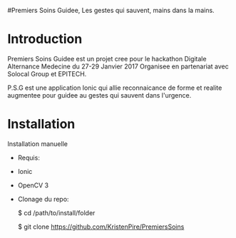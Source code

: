 #Premiers Soins Guidee, Les gestes qui sauvent, mains dans la mains.
# Introduction
Premiers Soins Guidee est un projet cree pour le hackathon Digitale Alternance Medecine du 27-29 Janvier 2017 Organisee en partenariat avec Solocal Group et EPITECH. 

P.S.G est une application Ionic qui allie reconnaicance de forme et realite augmentee pour guidee au gestes qui sauvent dans l'urgence.


# Installation
   Installation manuelle
- Requis:
 - Ionic
 - OpenCV 3
- Clonage du repo:

  $ cd /path/to/install/folder
  
  $ git clone https://github.com/KristenPire/PremiersSoins
